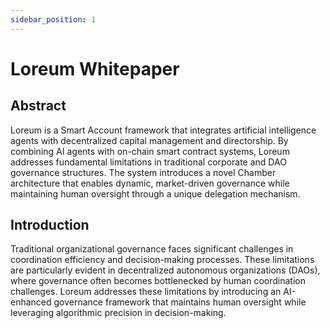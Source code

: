 ```yaml
---
sidebar_position: 1
---
```


# Loreum Whitepaper

## Abstract

Loreum is a Smart Account framework that integrates artificial intelligence agents with decentralized capital management and directorship. By combining AI agents with on-chain smart contract systems, Loreum addresses fundamental limitations in traditional corporate and DAO governance structures. The system introduces a novel Chamber architecture that enables dynamic, market-driven governance while maintaining human oversight through a unique delegation mechanism.

## Introduction

Traditional organizational governance faces significant challenges in coordination efficiency and decision-making processes. These limitations are particularly evident in decentralized autonomous organizations (DAOs), where governance often becomes bottlenecked by human coordination challenges. Loreum addresses these limitations by introducing an AI-enhanced governance framework that maintains human oversight while leveraging algorithmic precision in decision-making. 